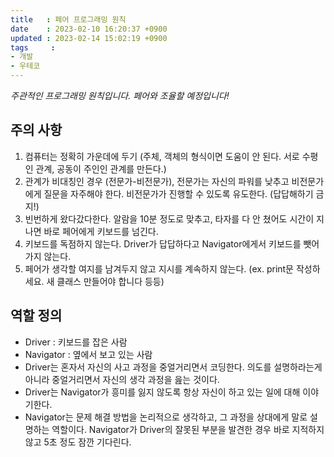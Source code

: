 ```yaml
---
title   : 페어 프로그래밍 원칙
date    : 2023-02-10 16:20:37 +0900
updated : 2023-02-14 15:02:19 +0900
tags     : 
- 개발
- 우테코
---
```

*주관적인 프로그래밍 원칙입니다. 페어와 조율할 예정입니다!*

## 주의 사항
1. 컴퓨터는 정확히 가운데에 두기 (주체, 객체의 형식이면 도움이 안 된다. 서로 수평인 관계, 공동이 주인인 관계를 만든다.)
2. 관계가 비대칭인 경우 (전문가-비전문가), 전문가는 자신의 파워를 낮추고 비전문가에게 질문을 자주해야 한다. 비전문가가 진행할 수 있도록 유도한다. (답답해하기 금지!)
3. 빈번하게 왔다갔다한다. 알람을 10분 정도로 맞추고, 타자를 다 안 쳤어도 시간이 지나면 바로 페어에게 키보드를 넘긴다.
4. 키보드를 독점하지 않는다. Driver가 답답하다고 Navigator에게서 키보드를 뺏어가지 않는다.
5. 페어가 생각할 여지를 남겨두지 않고 지시를 계속하지 않는다. (ex. print문 작성하세요. 새 클래스 만들어야 합니다 등등)

## 역할 정의
- Driver : 키보드를 잡은 사람
- Navigator : 옆에서 보고 있는 사람
- Driver는 혼자서 자신의 사고 과정을 중얼거리면서 코딩한다. 의도를 설명하라는게 아니라 중얼거리면서 자신의 생각 과정을 읊는 것이다.
- Driver는 Navigator가 흥미를 잃지 않도록 항상 자신이 하고 있는 일에 대해 이야기한다.
- Navigator는 문제 해결 방법을 논리적으로 생각하고, 그 과정을 상대에게 말로 설명하는 역할이다. Navigator가 Driver의 잘못된 부분을 발견한 경우 바로 지적하지 않고 5초 정도 잠깐 기다린다.
